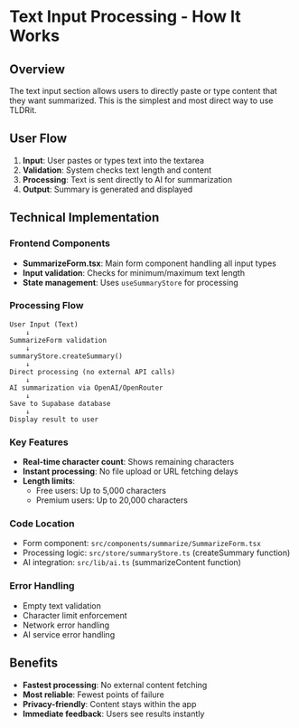 # Text Input Processing - How It Works

## Overview
The text input section allows users to directly paste or type content that they want summarized. This is the simplest and most direct way to use TLDRit.

## User Flow
1. **Input**: User pastes or types text into the textarea
2. **Validation**: System checks text length and content
3. **Processing**: Text is sent directly to AI for summarization
4. **Output**: Summary is generated and displayed

## Technical Implementation

### Frontend Components
- **SummarizeForm.tsx**: Main form component handling all input types
- **Input validation**: Checks for minimum/maximum text length
- **State management**: Uses `useSummaryStore` for processing

### Processing Flow
```
User Input (Text)
    ↓
SummarizeForm validation
    ↓
summaryStore.createSummary()
    ↓
Direct processing (no external API calls)
    ↓
AI summarization via OpenAI/OpenRouter
    ↓
Save to Supabase database
    ↓
Display result to user
```

### Key Features
- **Real-time character count**: Shows remaining characters
- **Instant processing**: No file upload or URL fetching delays
- **Length limits**: 
  - Free users: Up to 5,000 characters
  - Premium users: Up to 20,000 characters

### Code Location
- Form component: `src/components/summarize/SummarizeForm.tsx`
- Processing logic: `src/store/summaryStore.ts` (createSummary function)
- AI integration: `src/lib/ai.ts` (summarizeContent function)

### Error Handling
- Empty text validation
- Character limit enforcement
- Network error handling
- AI service error handling

## Benefits
- **Fastest processing**: No external content fetching
- **Most reliable**: Fewest points of failure
- **Privacy-friendly**: Content stays within the app
- **Immediate feedback**: Users see results instantly
